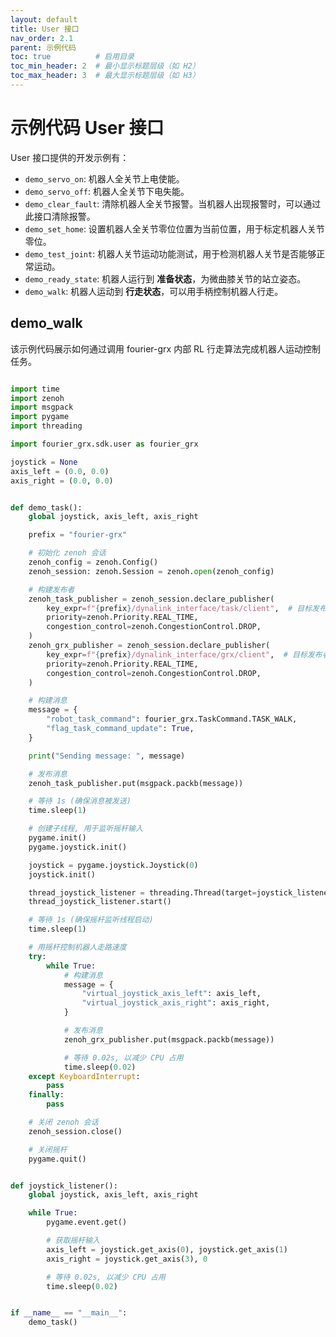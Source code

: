 ```yaml
---
layout: default
title: User 接口
nav_order: 2.1
parent: 示例代码
toc: true          # 启用目录
toc_min_header: 2  # 最小显示标题层级（如 H2）
toc_max_header: 3  # 最大显示标题层级（如 H3）
---
```


# 示例代码 User 接口

User 接口提供的开发示例有：

- `demo_servo_on`: 机器人全关节上电使能。
- `demo_servo_off`: 机器人全关节下电失能。
- `demo_clear_fault`: 清除机器人全关节报警。当机器人出现报警时，可以通过此接口清除报警。
- `demo_set_home`: 设置机器人全关节零位位置为当前位置，用于标定机器人关节零位。
- `demo_test_joint`: 机器人关节运动功能测试，用于检测机器人关节是否能够正常运动。
- `demo_ready_state`: 机器人运行到 **准备状态**，为微曲膝关节的站立姿态。
- `demo_walk`: 机器人运动到 **行走状态**，可以用手柄控制机器人行走。

## demo_walk

该示例代码展示如何通过调用 fourier-grx 内部 RL 行走算法完成机器人运动控制任务。

```python

import time
import zenoh
import msgpack
import pygame
import threading

import fourier_grx.sdk.user as fourier_grx

joystick = None
axis_left = (0.0, 0.0)
axis_right = (0.0, 0.0)


def demo_task():
    global joystick, axis_left, axis_right

    prefix = "fourier-grx"

    # 初始化 zenoh 会话
    zenoh_config = zenoh.Config()
    zenoh_session: zenoh.Session = zenoh.open(zenoh_config)

    # 构建发布者
    zenoh_task_publisher = zenoh_session.declare_publisher(
        key_expr=f"{prefix}/dynalink_interface/task/client",  # 目标发布者的 key 表达式
        priority=zenoh.Priority.REAL_TIME,
        congestion_control=zenoh.CongestionControl.DROP,
    )
    zenoh_grx_publisher = zenoh_session.declare_publisher(
        key_expr=f"{prefix}/dynalink_interface/grx/client",  # 目标发布者的 key 表达式
        priority=zenoh.Priority.REAL_TIME,
        congestion_control=zenoh.CongestionControl.DROP,
    )

    # 构建消息
    message = {
        "robot_task_command": fourier_grx.TaskCommand.TASK_WALK,
        "flag_task_command_update": True,
    }

    print("Sending message: ", message)

    # 发布消息
    zenoh_task_publisher.put(msgpack.packb(message))

    # 等待 1s (确保消息被发送)
    time.sleep(1)

    # 创建子线程, 用于监听摇杆输入
    pygame.init()
    pygame.joystick.init()

    joystick = pygame.joystick.Joystick(0)
    joystick.init()

    thread_joystick_listener = threading.Thread(target=joystick_listener)
    thread_joystick_listener.start()

    # 等待 1s (确保摇杆监听线程启动)
    time.sleep(1)

    # 用摇杆控制机器人走路速度
    try:
        while True:
            # 构建消息
            message = {
                "virtual_joystick_axis_left": axis_left,
                "virtual_joystick_axis_right": axis_right,
            }

            # 发布消息
            zenoh_grx_publisher.put(msgpack.packb(message))

            # 等待 0.02s, 以减少 CPU 占用
            time.sleep(0.02)
    except KeyboardInterrupt:
        pass
    finally:
        pass

    # 关闭 zenoh 会话
    zenoh_session.close()

    # 关闭摇杆
    pygame.quit()


def joystick_listener():
    global joystick, axis_left, axis_right

    while True:
        pygame.event.get()

        # 获取摇杆输入
        axis_left = joystick.get_axis(0), joystick.get_axis(1)
        axis_right = joystick.get_axis(3), 0

        # 等待 0.02s, 以减少 CPU 占用
        time.sleep(0.02)


if __name__ == "__main__":
    demo_task()


```
